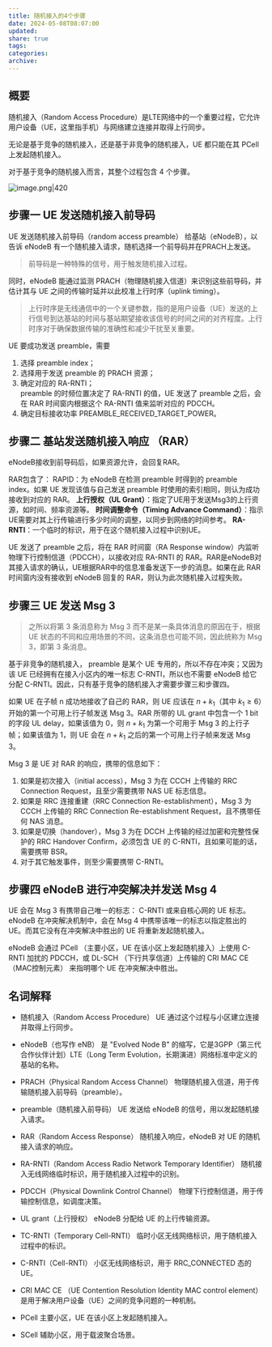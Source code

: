 ```yaml
---
title: 随机接入的4个步骤
date: 2024-05-08T08:07:00
updated: 
share: true
tags: 
categories: 
archive: 
---
```

## 概要
随机接入（Random Access Procedure）是LTE网络中的一个重要过程，它允许用户设备（UE，这里指手机）与网络建立连接并取得上行同步。

无论是基于竞争的随机接入，还是基于非竞争的随机接入，UE 都只能在其 PCell 上发起随机接入。

对于基于竞争的随机接入而言，其整个过程包含 4 个步骤。

![image.png|420](https://cdn.jsdelivr.net/gh/yohakuo/CDN/img/202404241514350.png)

## 步骤一  UE 发送随机接入前导码 
UE 发送随机接入前导码（random access preamble） 给基站（eNodeB），以告诉 eNodeB 有一个随机接入请求，随机选择一个前导码并在PRACH上发送。
>前导码是一种特殊的信号，用于触发随机接入过程。

同时，eNodeB 能通过监测 PRACH（物理随机接入信道）来识别这些前导码，并估计其与 UE 之间的传输时延并以此校准上行时序（uplink timing）。
>上行时序是无线通信中的一个关键参数，指的是用户设备（UE）发送的上行信号到达基站的时间与基站期望接收该信号的时间之间的对齐程度。上行时序对于确保数据传输的准确性和减少干扰至关重要。

UE 要成功发送 preamble，需要
1. 选择 preamble index；
2. 选择用于发送 preamble 的 PRACH 资源；
3. 确定对应的 RA-RNTI；  
	preamble 的时频位置决定了 RA-RNTI 的值，UE 发送了 preamble 之后，会在 RAR 时间窗内根据这个 RA-RNTI 值来监听对应的 PDCCH。
4. 确定目标接收功率 PREAMBLE_RECEIVED_TARGET_POWER。

## 步骤二  基站发送随机接入响应 （RAR）
eNodeB接收到前导码后，如果资源允许，会回复RAR。

RAR包含了：
	RAPID：为 eNodeB 在检测 preamble 时得到的 preamble index。如果 UE 发现该值与自己发送 preamble 时使用的索引相同，则认为成功接收到对应的 RAR。
    **上行授权（UL Grant）**：指定了UE用于发送Msg3的上行资源，如时间、频率资源等。
    **时间调整命令（Timing Advance Command）**：指示UE需要对其上行传输进行多少时间的调整，以同步到网络的时间参考。
    **RA-RNTI**：一个临时的标识，用于在这个随机接入过程中识别UE。

UE 发送了 preamble 之后，将在 RAR 时间窗（RA Response window）内监听物理下行控制信道（PDCCH），以接收对应 RA-RNTI 的 RAR。RAR是eNodeB对其接入请求的确认，UE根据RAR中的信息准备发送下一步的消息。如果在此 RAR 时间窗内没有接收到 eNodeB 回复的 RAR，则认为此次随机接入过程失败。

## 步骤三  UE 发送 Msg 3
>之所以将第 3 条消息称为 Msg 3 而不是某一条具体消息的原因在于，根据 UE 状态的不同和应用场景的不同，这条消息也可能不同，因此统称为 Msg 3，即第 3 条消息。

基于非竞争的随机接入， preamble 是某个 UE 专用的，所以不存在冲突；又因为该 UE 已经拥有在接入小区内的唯一标志 C-RNTI，所以也不需要 eNodeB 给它分配 C-RNTI。因此，只有基于竞争的随机接入才需要步骤三和步骤四。

如果 UE 在子帧 n 成功地接收了自己的 RAR，则 UE 应该在 $n + k_{1}$（其中 $k_{1} ≥ 6$）开始的第一个可用上行子帧发送 Msg 3。RAR 所带的 UL grant 中包含一个 1 bit 的字段 UL delay，如果该值为 0，则 $n + k_{1}$ 为第一个可用于 Msg 3 的上行子帧；如果该值为 1，则 UE 会在  $n + k_{1}$ 之后的第一个可用上行子帧来发送 Msg 3。

Msg 3 是 UE 对 RAR 的响应，携带的信息如下：
1. 如果是初次接入（initial access），Msg 3 为在 CCCH 上传输的 RRC Connection Request，且至少需要携带 NAS UE 标志信息。
2. 如果是 RRC 连接重建（RRC Connection Re-establishment），Msg 3 为 CCCH 上传输的 RRC Connection Re-establishment Request，且不携带任何 NAS 消息。
3. 如果是切换（handover），Msg 3 为在 DCCH 上传输的经过加密和完整性保护的 RRC Handover Confirm，必须包含 UE 的 C-RNTI，且如果可能的话，需要携带 BSR。
4. 对于其它触发事件，则至少需要携带 C-RNTI。

## 步骤四  eNodeB 进行冲突解决并发送 Msg 4
UE 会在 Msg 3 有携带自己唯一的标志： C-RNTI 或来自核心网的 UE 标志。
eNodeB 在冲突解决机制中，会在 Msg 4 中携带该唯一的标志以指定胜出的 UE。而其它没有在冲突解决中胜出的 UE 将重新发起随机接入。

eNodeB 会通过 PCell （主要小区，UE 在该小区上发起随机接入）上使用 C-RNTI 加扰的 PDCCH，或 DL-SCH （下行共享信道）上传输的 CRI MAC CE（MAC控制元素） 来指明哪个 UE 在冲突解决中胜出。

## 名词解释
- 随机接入（Random Access Procedure）
	UE 通过这个过程与小区建立连接并取得上行同步。

- eNodeB（也写作 eNB）
	是 "Evolved Node B" 的缩写，它是3GPP（第三代合作伙伴计划）LTE（Long Term Evolution，长期演进）网络标准中定义的基站的名称。

- PRACH（Physical Random Access Channel）
	物理随机接入信道，用于传输随机接入前导码（preamble）。

- preamble（随机接入前导码）
	UE 发送给 eNodeB 的信号，用以发起随机接入请求。

- RAR（Random Access Response）
	随机接入响应，eNodeB 对 UE 的随机接入请求的响应。

- RA-RNTI（Random Access Radio Network Temporary Identifier）
	随机接入无线网络临时标识，用于随机接入过程中的识别。

- PDCCH（Physical Downlink Control Channel）
	物理下行控制信道，用于传输控制信息，如调度决策。

- UL grant（上行授权）
	eNodeB 分配给 UE 的上行传输资源。

- TC-RNTI（Temporary Cell-RNTI）
	临时小区无线网络标识，用于随机接入过程中的标识。

- C-RNTI（Cell-RNTI）
	小区无线网络标识，用于 RRC_CONNECTED 态的 UE。

- CRI MAC CE 
	（UE Contention Resolution Identity MAC control element）是用于解决用户设备（UE）之间的竞争问题的一种机制。

- PCell
	主要小区，UE 在该小区上发起随机接入。

- SCell
	辅助小区，用于载波聚合场景。